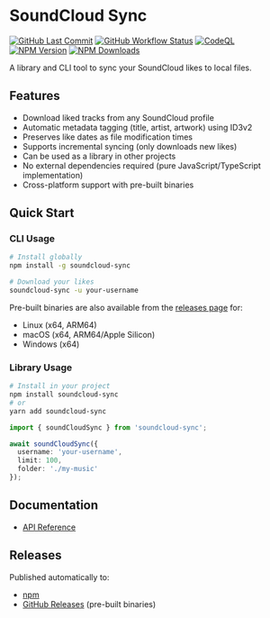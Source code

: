 # SoundCloud Sync

[![GitHub Last Commit](https://img.shields.io/github/last-commit/realies/soundcloud-sync?style=flat-square&logo=git&label=last%20commit)](https://github.com/realies/soundcloud-sync/commits/main)
[![GitHub Workflow Status](https://img.shields.io/github/actions/workflow/status/realies/soundcloud-sync/npm-publish.yml?style=flat-square&logo=github&label=build)](https://github.com/realies/soundcloud-sync/actions)
[![CodeQL](https://img.shields.io/github/actions/workflow/status/realies/soundcloud-sync/codeql-analysis.yml?style=flat-square&logo=github&label=CodeQL)](https://github.com/realies/soundcloud-sync/actions/workflows/codeql-analysis.yml)
[![NPM Version](https://img.shields.io/npm/v/soundcloud-sync?style=flat-square&logo=npm)](https://www.npmjs.com/package/soundcloud-sync)
[![NPM Downloads](https://img.shields.io/npm/dm/soundcloud-sync?style=flat-square&logo=npm)](https://www.npmjs.com/package/soundcloud-sync)

A library and CLI tool to sync your SoundCloud likes to local files.

## Features

- Download liked tracks from any SoundCloud profile
- Automatic metadata tagging (title, artist, artwork) using ID3v2
- Preserves like dates as file modification times
- Supports incremental syncing (only downloads new likes)
- Can be used as a library in other projects
- No external dependencies required (pure JavaScript/TypeScript implementation)
- Cross-platform support with pre-built binaries

## Quick Start

### CLI Usage

```bash
# Install globally
npm install -g soundcloud-sync

# Download your likes
soundcloud-sync -u your-username
```

Pre-built binaries are also available from the [releases page](https://github.com/realies/soundcloud-sync/releases) for:
- Linux (x64, ARM64)
- macOS (x64, ARM64/Apple Silicon)
- Windows (x64)

### Library Usage

```bash
# Install in your project
npm install soundcloud-sync
# or
yarn add soundcloud-sync
```

```typescript
import { soundCloudSync } from 'soundcloud-sync';

await soundCloudSync({
  username: 'your-username',
  limit: 100,
  folder: './my-music'
});
```

## Documentation

- [API Reference](API.md)

## Releases

Published automatically to:
- [npm](https://www.npmjs.com/package/soundcloud-sync)
- [GitHub Releases](https://github.com/realies/soundcloud-sync/releases) (pre-built binaries)
